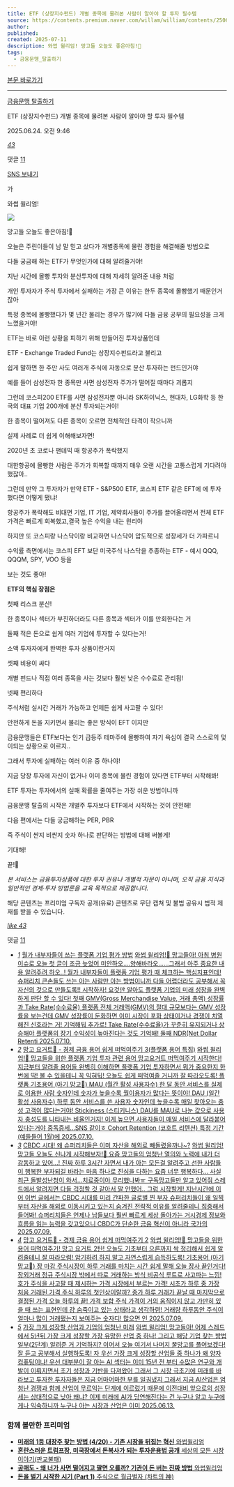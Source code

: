 ```yaml
---
title: ETF (상장지수펀드) 개별 종목에 물려본 사람이 알아야 할 투자 필수템
source: https://contents.premium.naver.com/willam/william/contents/250624094630984ut
author: 
published: 
created: 2025-07-11
description: 와썹 윌리엄! 망고들 오늘도 좋은아침!🥭
tags:
  - 금융문맹_탈출하기
---
```

[본문 바로가기](https://contents.premium.naver.com/willam/william/contents/#ct)

---

[금융문맹 탈출하기](https://contents.premium.naver.com/willam/william/contents?categoryId=19762918f600007uf)

ETF (상장지수펀드) 개별 종목에 물려본 사람이 알아야 할 투자 필수템

2025.06.24. 오전 9:46

[*43*](https://contents.premium.naver.com/willam/william/contents/#)

댓글 [11](https://contents.premium.naver.com/willam/william/comment/250624094630984ut)

[SNS 보내기](https://contents.premium.naver.com/willam/william/contents/#)

가

와썹 윌리엄!

![](https://scs-phinf.pstatic.net/MjAyNTA2MjRfOCAg/MDAxNzUwNzI0OTY4NDQy.k8dGRFa9aP2HmsoKCKBse7prfWkVmCY1_-xJaQDDX0Mg.oWqfiwZFlznk07oE-g1yO7vF4mYehrkeTQo68HixH1wg.PNG/KakaoTalk_20250612_150150667.png?type=w800)

망고들 오늘도 좋은아침!🥭

오늘은 주린이들이 남 말 믿고 샀다가 개별종목에 물린 경험을 해결해줄 방법으로

다들 궁금해 하는 ETF가 무엇인가에 대해 알려줄거야!

지난 시간에 몰빵 투자와 분산투자에 대해 자세히 알려준 내용 처럼

개인 투자자가 주식 투자에서 실패하는 가장 큰 이유는 한두 종목에 몰빵했기 때문인거잖아

특정 종목에 몰빵했다가 몇 년간 물리는 경우가 많기에 다들 금융 공부의 필요성을 크게 느꼈을거야!

ETF는 바로 이런 상황을 피하기 위해 만들어진 투자상품인데

ETF - Exchange Traded Fund는 상장지수펀드라고 불리고

쉽게 말하면 한 주만 사도 여러개 주식에 자동으로 분산 투자하는 펀드인거야

예를 들어 삼성전자 한 종목만 사면 삼성전자 주가가 떨어질 때마다 괴롭지

그런데 코스피200 ETF를 사면 삼성전자뿐 아니라 SK하이닉스, 현대차, LG화학 등 한국의 대표 기업 200개에 분산 투자되는거야!

한 종목이 떨어져도 다른 종목이 오르면 전체적인 타격이 작으니까

실제 사례로 더 쉽게 이해해보자면!

2020년 초 코로나 팬데믹 때 항공주가 폭락했지

대한항공에 몰빵한 사람은 주가가 회복할 때까지 매우 오랜 시간을 고통스럽게 기다려야 했잖아..

그런데 만약 그 투자자가 만약 ETF - S&P500 ETF, 코스피 ETF 같은 EFT에 에 투자했다면 어떻게 됐냐!

항공주가 폭락해도 비대면 기업, IT 기업, 제약회사들이 주가를 끌어올리면서 전체 ETF 가격은 빠르게 회복했고,결국 높은 수익을 내는 원리야

하지만 또 코스피랑 나스닥이랑 비교하면 나스닥이 압도적으로 성장세가 더 가파르니

수익률 측면에서는 코스피 EFT 보단 미국주식 나스닥을 추종하는 ETF - 예시 QQQ, QQQM, SPY, VOO 등을

보는 것도 좋아!

**ETF의 핵심 장점은**

첫째 리스크 분산!

한 종목이나 섹터가 부진하더라도 다른 종목과 섹터가 이를 만회한다는 거

둘째 적은 돈으로 쉽게 여러 기업에 투자할 수 있다는거!

소액 투자자에게 완벽한 투자 상품이란거지

셋째 비용이 싸다

개별 펀드나 직접 여러 종목을 사는 것보다 훨씬 낮은 수수료로 관리됨!

넷째 편리하다

주식처럼 실시간 거래가 가능하고 언제든 쉽게 사고팔 수 있다!

안전하게 돈을 지키면서 불리는 좋은 방식이 EFT 이지만

금융문맹들은 ETF보다는 인기 급등주 테마주에 몰빵하여 자기 욕심이 결국 스스로의 덫이되는 상황으로 이르지..

그래서 투자에 실패하는 여러 이유 중 하나야!

지금 당장 투자에 자신이 없거나 이미 종목에 물린 경험이 있다면 ETF부터 시작해봐!

ETF 투자는 투자에서의 실패 확률을 줄여주는 가장 쉬운 방법이니까

금융문맹 탈출의 시작은 개별주 투자보다 ETF에서 시작하는 것이 안전해!

다음 편에서는 다들 궁금해하는 PER, PBR

즉 주식이 싼지 비싼지 숫자 하나로 판단하는 방법에 대해 써볼게!

기대해!

끝!🥭

*본 서비스는 금융투자상품에 대한 투자 권유나 개별적 자문이 아니며, 오직 금융 지식과 일반적인 경제·투자 방법론을 교육 목적으로 제공합니다.*

해당 콘텐츠는 프리미엄 구독자 공개(유료) 콘텐츠로 무단 캡쳐 및 불법 공유시 법적 제재를 받을 수 있습니다.

[*like* *43*](https://contents.premium.naver.com/willam/william/contents/#)

댓글 [11](https://contents.premium.naver.com/willam/william/comment/250624094630984ut)

- [*1*](https://contents.premium.naver.com/willam/william/contents/250710112941929tj)
	[월가 내부자들이 쓰는 플랫폼 기업 평가 방법](https://contents.premium.naver.com/willam/william/contents/250710112941929tj)
	[
	와썹 윌리엄!🥭 망고들아! 아침 병원 이슈로 오늘 첫 글이 조금 늦었어 미안하오....양해바라오......그래서 아주 중요한 내용 알려주려 하오..! 월가 내부자들이 플랫폼 기업 평가 때 체크하는 핵심지표인데! 슈퍼리치 큰손들도 쓰는 아는 사람만 아는 방법이니까 다들 어렵더라도 공부해서 꼭 자신의 것으로 만들도록!! 시작하자! 요것만 알아도 플랫폼 기업의 미래 성장을 완벽하게 판단 할 수 있다! 첫째 GMV(Gross Merchandise Value, 거래 총액) 성장률과 Take Rate(수수료율) 플랫폼 전체 거래액(GMV)의 절대 규모보다는 GMV 성장률을 보는건데 GMV 성장률이 둔화하면 이미 시장이 포화 상태이거나 경쟁이 치열해진 신호라는 거! 기억해둬 추가로! Take Rate(수수료율)가 꾸준히 유지되거나 상승해야 플랫폼의 장기 수익성이 높아진다는 것도 기억해! 둘째 NDR(Net Dollar Retenti
	2025.07.10.](https://contents.premium.naver.com/willam/william/contents/250710112941929tj)
- [*2*](https://contents.premium.naver.com/willam/william/contents/250710120751099bm)
	[망고 요거트🥭 - 경제 금융 용어 쉽게 떠먹여주기 3(플랫폼 용어 특집)](https://contents.premium.naver.com/willam/william/contents/250710120751099bm)
	[
	와썹 윌리엄!🥭 망고들을 위한 플랫폼 기업 투자 관련 용어 망고요거트 떠먹여주기 시작한다! 지금부터 알려줄 용어들 완벽히 이해하면 플랫폼 기업 투자하면서 뭐가 중요한지 한 번에 딱! 볼 수 있을테니 꼭 익혀둬! 오늘도 쉽게 떠먹여줄 거니까 잘 따라오도록! 플랫폼 기초용어 (아기 망고🥭) MAU (월간 활성 사용자수) 한 달 동안 서비스를 실제로 이용한 사람 숫자인데 숫자가 높을수록 월이용자가 많다는 뜻이야! DAU (일간 활성 사용자수) 하루 동안 서비스를 쓴 사용자 숫자인데 높을수록 매일 찾아오는 충성 고객이 많다는거야! Stickiness (스티키니스) DAU를 MAU로 나눈 값으로 사용자 충성도를 나타내는 비율인거지! 이게 높으면 사용자들이 매일 서비스에 달라붙어 있다는거야 중독증세...SNS 같이ㅎ Cohort Retention (코호트 리텐션) 특정 기간(예들들어 1월)에
	2025.07.10.](https://contents.premium.naver.com/willam/william/contents/250710120751099bm)
- [*3*](https://contents.premium.naver.com/willam/william/contents/250709113157091hz)
	[CBDC 시대! 왜 슈퍼리치들은 이미 자산을 해외로 빼돌렸을까나~?](https://contents.premium.naver.com/willam/william/contents/250709113157091hz)
	[와썹 윌리엄! 망고들 오늘도 신나게 시작해보자!🥭 요즘 망고들의 엄청난 열의와 노력에 내가 더 감동하고 있어...! 진짜 하루 3시간 자면서 내가 아는 모든걸 알려주고 선한 사람들이 행복한 부자되길 바라는 마음 하나로 진심을 다하는 요즘 너무 행복하다... 사실 최근 돌발성난청이 와서...치료중이야 무리했나봐ㅠ 구독망고들만 알고 있어줘 스레드에서 알려지면 다들 걱정할 것 같아서 말 안했어.. 그럼 시작할게! 지난시간에 이어 이번 글에서는 CBDC 시대를 미리 간파한 글로벌 찐 부자 슈퍼리치들이 왜 일찍부터 자산을 해외로 이동시키고 있는지 숨겨진 전략적 이유를 알려줄테니 집중해서 들어봐! 슈퍼리치들은 언제나 남들보다 훨씬 빠르게 세상 돌아가는 거시경제 정보와 흐름을 읽는 능력을 갖고있으니 CBDC가 단순한 금융 혁신이 아니라 국가의](https://contents.premium.naver.com/willam/william/contents/250709113157091hz)
	[2025.07.09.](https://contents.premium.naver.com/willam/william/contents/250709113157091hz)
- [*4*](https://contents.premium.naver.com/willam/william/contents/250709170113498la)
	[망고 요거트🥭 - 경제 금융 용어 쉽게 떠먹여주기 2](https://contents.premium.naver.com/willam/william/contents/250709170113498la)
	[
	와썹 윌리엄!🥭 망고들을 위한 용어 떠먹여주기! 망고 요거트 2탄! 오늘도 기초부터 으른까지 싹 정리해서 쉽게 알려줄테니 잘 따라오렴! 암기하려 하지 말고 자연스럽게 습득하도록! 기초용어 (아기 망고🥭) 장 마감 주식시장이 하루 거래를 마치는 시간 쉽게 말해 오늘 장사 끝인거다! 장외거래 정규 주식시장 밖에서 따로 거래하는 방식 비공식 루트로 사고파는 느낌! 호가 주식을 사고팔 때 제시하는 가격 시장에서 부르는 가격! 시초가 하루 중 가장 처음 거래된 가격 주식 하루의 첫인상이랄까? 종가 하루 거래가 끝날 때 마지막으로 결정된 가격 오늘 하루의 끝! 가격 보합 주식 가격이 거의 움직이지 않고 가만히 있을 때 쓰는 표현인데 걍 숨죽이고 있는 상태라고 생각하렴! 거래량 하루동안 주식이 얼마나 많이 거래됐는지 보여주는 숫자디! 많으면 인
	2025.07.09.](https://contents.premium.naver.com/willam/william/contents/250709170113498la)
- [*5*](https://contents.premium.naver.com/willam/william/contents/250613102449306ys)
	[가장 크게 성장할 산업과 기업의 엄청난 미래](https://contents.premium.naver.com/willam/william/contents/250613102449306ys)
	[
	와썹 윌리엄! 망고들아! 어제 스레드에서 5년뒤 가장 크게 성장할 가장 유망한 산업 중 하나! 그리고 해당 기업 찾는 방법 일부(2단계) 알려준 거 기억하지? 이어서 오늘 여기서 나머지 꿀망고를 풀어보겠다! 잘 듣고 공부해서 실행하도록! 자 우선 가장 크게 성장할 산업들 중 하나가 왜 양자컴퓨팅이냐! 우선 대부분이 잘 아는 AI 섹터는 이미 15년 전 부터 수많은 연구와 개발이 이뤄지면서 초기 성장과 기반을 다져왔어 그래서 그 시장 극초기에 미래를 바라보고 투자한 투자자들은 지금 어마어마한 부를 일궈냈지 그래서 지금 AI산업은 엄청난 경쟁과 함께 산업이 무르익는 단계에 이르렀기 때문에 이전대비 앞으로의 성장세는 상대적으로 낮아 왜냐? 이제 미래에 AI가 당연해진다는 건 누구나 알고 누구에게나 익숙하니까 누구나 아는 시장과 산업은 이미
	2025.06.13.](https://contents.premium.naver.com/willam/william/contents/250613102449306ys)

### 함께 볼만한 프리미엄

- [
	**미래의 1등 대장주 찾는 방법 (4/20) - 기존 시장을 뒤집는 혁신**
	와썹윌리엄
	](https://contents.premium.naver.com/willam/william/contents/250707110249184xy?from=news_arp_in_cp)
- [
	**혼란스러운 트럼프장, 미국장에서 돈복사가 되는 투자운용법 공개**
	세상의 모든 시장 이야기(판교불패)
	](https://contents.premium.naver.com/pangyonevergiveup/pangyobulpae/contents/250623054323459zv?from=news_arp_article)
- [
	**공매도 - 왜 너가 사면 떨어지고 팔면 오를까? 기관이 돈 버는 진짜 방법**
	와썹윌리엄
	](https://contents.premium.naver.com/willam/william/contents/250620094630512hv?from=news_arp_article)
- [
	**돈을 벌기 시작한 시기 (Part 1)**
	주식으로 월급벌자 (차트의 神)
	](https://contents.premium.naver.com/salarymoney/moneystock/contents/250620101332395ry?from=news_arp_article)